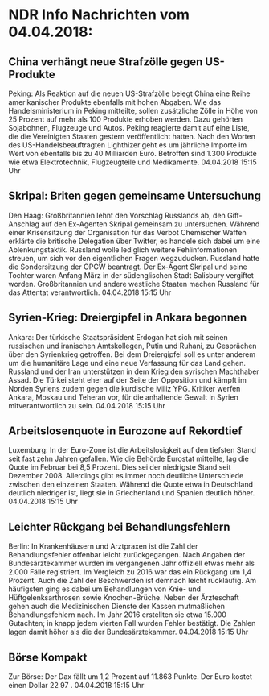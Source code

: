# NDR Info Nachrichten vom 04.04.2018:


## China verhängt neue Strafzölle gegen US-Produkte
Peking: Als Reaktion auf die neuen US-Strafzölle belegt China eine Reihe amerikanischer Produkte ebenfalls mit hohen Abgaben. Wie das Handelsministerium in Peking mitteilte, sollen zusätzliche Zölle in Höhe von 25 Prozent auf mehr als 100 Produkte erhoben werden. Dazu gehörten Sojabohnen, Flugzeuge und Autos. Peking reagierte damit auf eine Liste, die die Vereinigten Staaten gestern veröffentlicht hatten. Nach den Worten des US-Handelsbeauftragten Lighthizer geht es um jährliche Importe im Wert von ebenfalls bis zu 40 Milliarden Euro. Betroffen sind 1.300 Produkte wie etwa Elektrotechnik, Flugzeugteile und Medikamente. 04.04.2018 15:15 Uhr 

## Skripal: Briten gegen gemeinsame Untersuchung
Den Haag:	Großbritannien lehnt den Vorschlag Russlands ab, den Gift-Anschlag auf den Ex-Agenten Skripal gemeinsam zu untersuchen. Während einer Krisensitzung der Organisation für das Verbot Chemischer Waffen erklärte die britische Delegation über Twitter, es handele sich dabei um eine Ablenkungstaktik. Russland wolle lediglich weitere Fehlinformationen streuen, um sich vor den eigentlichen Fragen wegzuducken. Russland hatte die Sondersitzung der OPCW beantragt. Der Ex-Agent Skripal und seine Tochter waren Anfang März in der südenglischen Stadt Salisbury vergiftet worden. Großbritannien und andere westliche Staaten machen Russland für das Attentat verantwortlich. 04.04.2018 15:15 Uhr 

## Syrien-Krieg: Dreiergipfel in Ankara begonnen
Ankara: Der türkische Staatspräsident Erdogan hat sich mit seinen russischen und iranischen Amtskollegen, Putin und Ruhani, zu Gesprächen über den Syrienkrieg getroffen. Bei dem Dreiergipfel soll es unter anderem um die humanitäre Lage und eine neue Verfassung für das Land gehen. Russland und der Iran unterstützen in dem Krieg den syrischen Machthaber Assad. Die Türkei steht eher auf der Seite der Opposition und kämpft im Norden Syriens zudem gegen die kurdische Miliz YPG. Kritiker werfen Ankara, Moskau und Teheran vor, für die anhaltende Gewalt in Syrien mitverantwortlich zu sein. 04.04.2018 15:15 Uhr 

## Arbeitslosenquote in Eurozone auf Rekordtief
Luxemburg: In der Euro-Zone ist die Arbeitslosigkeit auf den tiefsten Stand seit fast zehn Jahren gefallen. Wie die Behörde Eurostat mitteilte, lag die Quote im Februar bei 8,5 Prozent. Dies sei der niedrigste Stand seit Dezember 2008. Allerdings gibt es immer noch deutliche Unterschiede zwischen den einzelnen Staaten. Während die Quote etwa in Deutschland deutlich niedriger ist, liegt sie in Griechenland und Spanien deutlich höher. 04.04.2018 15:15 Uhr 

## Leichter Rückgang bei Behandlungsfehlern
Berlin: In Krankenhäusern und Arztpraxen ist die Zahl der Behandlungsfehler offenbar leicht zurückgegangen. Nach Angaben der Bundesärztekammer wurden im vergangenen Jahr offiziell etwas mehr als 2.000 Fälle registriert. Im Vergleich zu 2016 war das ein Rückgang um 1,4 Prozent. Auch die Zahl der Beschwerden ist demnach leicht rückläufig. Am häufigsten ging es dabei um Behandlungen von Knie- und Hüftgelenksarthrosen sowie Knochen-Brüche. Neben der Ärzteschaft gehen auch die Medizinischen Dienste der Kassen mutmaßlichen Behandlungsfehlern nach. Im Jahr 2016 erstellten sie etwa 15.000 Gutachten; in knapp jedem vierten Fall wurden Fehler bestätigt. Die Zahlen lagen damit höher als die der Bundesärztekammer. 04.04.2018 15:15 Uhr 

## Börse Kompakt
Zur Börse: Der Dax fällt um  1,2  Prozent auf  11.863  Punkte. Der Euro kostet einen Dollar  22 97 . 04.04.2018 15:15 Uhr 
